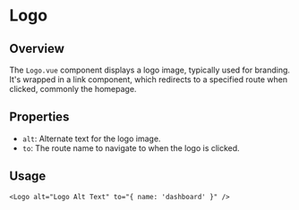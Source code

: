 
# Logo

## Overview
The `Logo.vue` component displays a logo image, typically used for branding. It's wrapped in a link component, which redirects to a specified route when clicked, commonly the homepage.

## Properties
- `alt`: Alternate text for the logo image.
- `to`: The route name to navigate to when the logo is clicked.

## Usage
```vue
<Logo alt="Logo Alt Text" to="{ name: 'dashboard' }" />
```